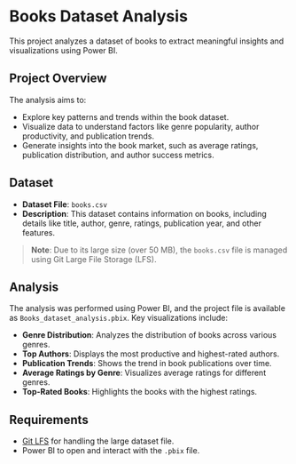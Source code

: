 # Books Dataset Analysis

This project analyzes a dataset of books to extract meaningful insights and visualizations using Power BI.

## Project Overview

The analysis aims to:
- Explore key patterns and trends within the book dataset.
- Visualize data to understand factors like genre popularity, author productivity, and publication trends.
- Generate insights into the book market, such as average ratings, publication distribution, and author success metrics.

## Dataset

- **Dataset File**: `books.csv`
- **Description**: This dataset contains information on books, including details like title, author, genre, ratings, publication year, and other features.
  
> **Note**: Due to its large size (over 50 MB), the `books.csv` file is managed using Git Large File Storage (LFS).

## Analysis

The analysis was performed using Power BI, and the project file is available as `Books_dataset_analysis.pbix`. Key visualizations include:

- **Genre Distribution**: Analyzes the distribution of books across various genres.
- **Top Authors**: Displays the most productive and highest-rated authors.
- **Publication Trends**: Shows the trend in book publications over time.
- **Average Ratings by Genre**: Visualizes average ratings for different genres.
- **Top-Rated Books**: Highlights the books with the highest ratings.

## Requirements

- [Git LFS](https://git-lfs.github.com/) for handling the large dataset file.
- Power BI to open and interact with the `.pbix` file.

